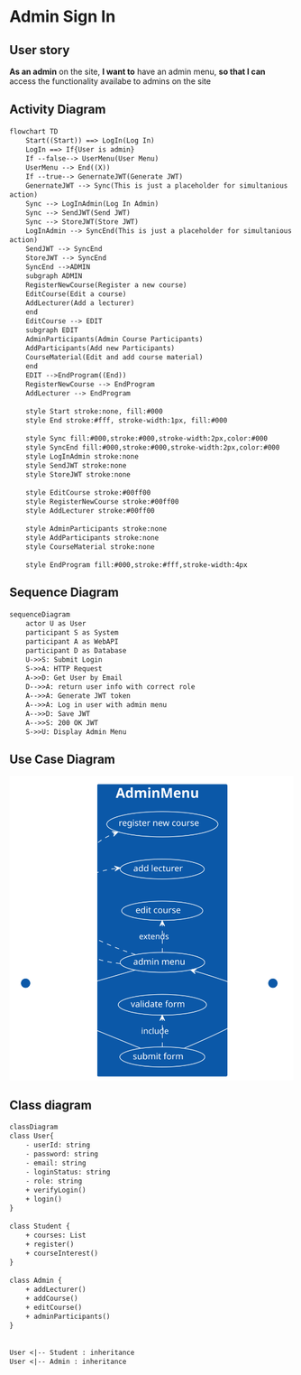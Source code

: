 # Admin Sign In

## User story

**As an admin** on the site, **I want to** have an admin menu, **so that I can** access the functionality availabe to admins on the site

## Activity Diagram

```mermaid
flowchart TD
    Start((Start)) ==> LogIn(Log In)
    LogIn ==> If{User is admin}
    If --false--> UserMenu(User Menu)
    UserMenu --> End((X))
    If --true--> GenernateJWT(Generate JWT)
    GenernateJWT --> Sync(This is just a placeholder for simultanious action)
    Sync --> LogInAdmin(Log In Admin)
    Sync --> SendJWT(Send JWT)
    Sync --> StoreJWT(Store JWT)
    LogInAdmin --> SyncEnd(This is just a placeholder for simultanious action)
    SendJWT --> SyncEnd
    StoreJWT --> SyncEnd
    SyncEnd -->ADMIN
    subgraph ADMIN
    RegisterNewCourse(Register a new course)
    EditCourse(Edit a course)
    AddLecturer(Add a lecturer)
    end
    EditCourse --> EDIT
    subgraph EDIT
    AdminParticipants(Admin Course Participants)
    AddParticipants(Add new Participants)
    CourseMaterial(Edit and add course material)
    end
    EDIT -->EndProgram((End))
    RegisterNewCourse --> EndProgram
    AddLecturer --> EndProgram

    style Start stroke:none, fill:#000
    style End stroke:#fff, stroke-width:1px, fill:#000

    style Sync fill:#000,stroke:#000,stroke-width:2px,color:#000
    style SyncEnd fill:#000,stroke:#000,stroke-width:2px,color:#000
    style LogInAdmin stroke:none
    style SendJWT stroke:none
    style StoreJWT stroke:none

    style EditCourse stroke:#00ff00
    style RegisterNewCourse stroke:#00ff00
    style AddLecturer stroke:#00ff00    

    style AdminParticipants stroke:none
    style AddParticipants stroke:none
    style CourseMaterial stroke:none

    style EndProgram fill:#000,stroke:#fff,stroke-width:4px

```

## Sequence Diagram

```mermaid
sequenceDiagram 
    actor U as User
    participant S as System
    participant A as WebAPI
    participant D as Database
    U->>S: Submit Login
    S->>A: HTTP Request
    A->>D: Get User by Email
    D-->>A: return user info with correct role
    A-->>A: Generate JWT token
    A-->>A: Log in user with admin menu
    A-->>D: Save JWT
    A-->>S: 200 OK JWT
    S->>U: Display Admin Menu
```

## Use Case Diagram

<!--
@startuml
left to right direction
skinparam packageStyle rectangle
actor user
actor webapi

rectangle AdminMenu {
 (user) -- (admin menu)
 (admin menu) .> (register new course) : extends
 (admin menu) .> (add lecturer) : extends
 (admin menu) .> (edit course) : extends
 (user) -- (submit form)
 (submit form) .> (validate form) : include
 (submit form) -- (webapi)
 (admin menu) <-- (webapi)
}
@enduml
-->
![](images/admin.svg)

## Class diagram

```mermaid
classDiagram
class User{
    - userId: string
    - password: string
    - email: string
    - loginStatus: string
    - role: string
    + verifyLogin()
    + login()
}

class Student {
    + courses: List
    + register()
    + courseInterest()
}

class Admin {
    + addLecturer()
    + addCourse()
    + editCourse()
    + adminParticipants()
}


User <|-- Student : inheritance
User <|-- Admin : inheritance
```